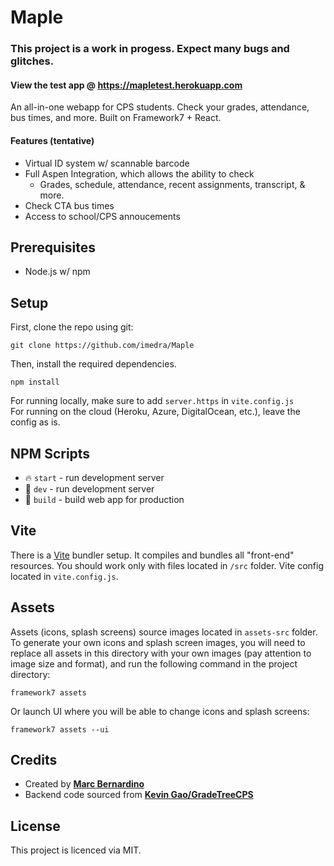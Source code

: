 # Maple
### This project is a work in progess. Expect many bugs and glitches.
#### View the test app @ https://mapletest.herokuapp.com

An all-in-one webapp for CPS students. Check your grades, attendance, bus times, and more. Built on Framework7 + React.
#### Features (tentative)
- Virtual ID system w/ scannable barcode
- Full Aspen Integration, which allows the ability to check
  - Grades, schedule, attendance, recent assignments, transcript, & more.
- Check CTA bus times 
- Access to school/CPS annoucements

## Prerequisites
- Node.js w/ npm 

## Setup

First, clone the repo using git:
```
git clone https://github.com/imedra/Maple
```
Then, install the required dependencies.
```
npm install
```
For running locally, make sure to add ``server.https`` in ``vite.config.js``
</br>
For running on the cloud (Heroku, Azure, DigitalOcean, etc.), leave the config as is. 
</br>

## NPM Scripts

* 🔥 `start` - run development server
* 🔧 `dev` - run development server
* 🔧 `build` - build web app for production

## Vite

There is a [Vite](https://vitejs.dev) bundler setup. It compiles and bundles all "front-end" resources. You should work only with files located in `/src` folder. Vite config located in `vite.config.js`.

## Assets

Assets (icons, splash screens) source images located in `assets-src` folder. To generate your own icons and splash screen images, you will need to replace all assets in this directory with your own images (pay attention to image size and format), and run the following command in the project directory:

```
framework7 assets
```

Or launch UI where you will be able to change icons and splash screens:

```
framework7 assets --ui
```

## Credits
- Created by [**Marc Bernardino**](https://github.com/imEdra)
- Backend code sourced from [**Kevin Gao/GradeTreeCPS**](https://github.com/gaojunxuan/GradeTreeCPS)

## License
This project is licenced via MIT.
